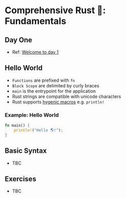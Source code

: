 # Comprehensive Rust 🦀: Fundamentals

## Day One
* Ref: [Welcome to day 1](https://google.github.io/comprehensive-rust/welcome-day-1.html)


## Hello World

* `Functions` are prefixed with `fn`
* `Block Scope` are delimited by curly braces
* `main` is the entrypoint for the application
* Rust strings are compatible with unicode characters
* Rust supports [hygenic macros](https://en.wikipedia.org/wiki/Hygienic_macro) e.g. `println!`

### Example: Hello World
```rust
fn main() {
    println!("Hello 🌎!");
}
```


## Basic Syntax

* TBC


## Exercises

* TBC
